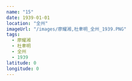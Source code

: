 ```yaml
---
name: "15"
date: 1939-01-01
location: "全州"
imageUrl: "/images/廖耀湘,杜聿明_全州_1939.PNG"
tags:
  - 廖耀湘
  - 杜聿明
  - 全州
  - 1939
latitude: 0
longitude: 0
---
```

